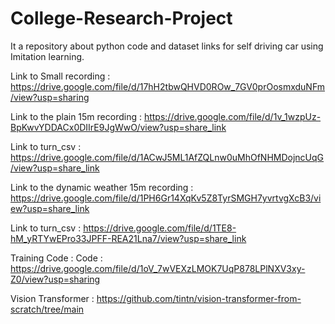 # College-Research-Project
It a repository about python code and dataset links for self driving car using Imitation learning.

Link to Small recording : https://drive.google.com/file/d/17hH2tbwQHVD0ROw_7GV0prOosmxduNFm/view?usp=sharing


Link to the plain 15m recording : https://drive.google.com/file/d/1v_1wzpUz-BpKwvYDDACx0DIIrE9JgWwO/view?usp=share_link

Link to turn_csv : https://drive.google.com/file/d/1ACwJ5ML1AfZQLnw0uMhOfNHMDojncUqG/view?usp=share_link


Link to the dynamic weather 15m recording : https://drive.google.com/file/d/1PH6Gr14XqKv5Z8TyrSMGH7yvrtvgXcB3/view?usp=share_link

Link to turn_csv : https://drive.google.com/file/d/1TE8-hM_yRTYwEPro33JPFF-REA21Lna7/view?usp=share_link

Training Code : 
Code : https://drive.google.com/file/d/1oV_7wVEXzLMOK7UqP878LPlNXV3xy-Z0/view?usp=sharing

Vision Transformer : https://github.com/tintn/vision-transformer-from-scratch/tree/main
